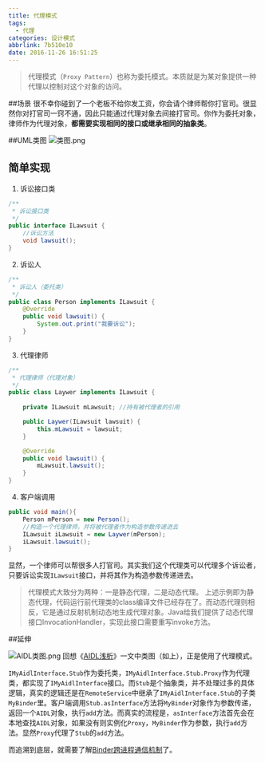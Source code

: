```yaml
---
title: 代理模式
tags:
  - 代理
categories: 设计模式
abbrlink: 7b510e10
date: 2016-11-26 16:51:25
---
```


>代理模式（`Proxy Pattern`）也称为委托模式。本质就是为某对象提供一种代理以控制对这个对象的访问。

##场景
很不幸你碰到了一个老板不给你发工资，你会请个律师帮你打官司。很显然你对打官司一窍不通，因此只能通过代理对象去间接打官司。你作为委托对象，律师作为代理对象，**都需要实现相同的接口或继承相同的抽象类**。


##UML类图
![类图.png](93730-3367f30dd2bc9a9b.webp)
<!--more-->
## 简单实现
1. 诉讼接口类
```java
/**
 * 诉讼接口类
 */
public interface ILawsuit {
	//诉讼方法
    void lawsuit();
}
```
2. 诉讼人
```java
/**
 * 诉讼人（委托类）
 */
public class Person implements ILawsuit {
    @Override
    public void lawsuit() {
        System.out.print("我要诉讼");
    }
}
```
3. 代理律师
```java
/**
 * 代理律师（代理对象）
 */
public class Laywer implements ILawsuit {
   
    private ILawsuit mLawsuit; //持有被代理者的引用

    public Laywer(ILawsuit lawsuit) {
        this.mLawsuit = lawsuit;
    }

    @Override
    public void lawsuit() {
        mLawsuit.lawsuit();
    }
}
```
4. 客户端调用
```java
public void main(){
	Person mPerson = new Person();
	//构造一个代理律师，并将被代理者作为构造参数传递进去
	ILawsuit iLawsuit = new Laywer(mPerson);
	iLawsuit.lawsuit();
}
```

显然，一个律师可以帮很多人打官司。其实我们这个代理类可以代理多个诉讼者，只要诉讼实现`ILawsuit`接口，并将其作为构造参数传递进去。

> 代理模式大致分为两种：一是静态代理，二是动态代理。
上述示例即为静态代理，代码运行前代理类的class编译文件已经存在了。而动态代理则相反，它是通过反射机制动态地生成代理对象。Java给我们提供了动态代理接口InvocationHandler，实现此接口需要重写invoke方法。

##延伸

![AIDL类图.png](93730-280023717716ac7b.webp)
回想《[AIDL浅析](http://www.jianshu.com/p/182c68548851)》一文中类图（如上），正是使用了代理模式。

`IMyAidlInterface.Stub`作为委托类，`IMyAidlInterface.Stub.Proxy`作为代理类，都实现了`IMyAidlInterface`接口。而`Stub`是个抽象类，并不处理过多的具体逻辑，真实的逻辑还是在`RemoteService`中继承了`IMyAidlInterface.Stub`的子类`MyBinder`里。客户端调用`Stub.asInterface`方法将`MyBinder`对象作为参数传递，返回一个`AIDL`对象，执行`add`方法。而真实的流程是，`asInterface`方法首先会在本地查找`AIDL`对象，如果没有则实例化`Proxy`，`MyBinder`作为参数，执行`add`方法。显然`Proxy`代理了`Stub`的`add`方法。

而追溯到底层，就需要了解[Binder跨进程通信机制](http://gityuan.com/2015/10/31/binder-prepare/)了。